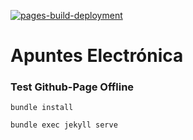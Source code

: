 [![pages-build-deployment](https://github.com/Apuntes-FIUBA/Apuntes-Electronica/actions/workflows/pages/pages-build-deployment/badge.svg)](https://github.com/Apuntes-FIUBA/Apuntes-Electronica/actions/workflows/pages/pages-build-deployment)

# Apuntes Electrónica

### Test Github-Page Offline

``bundle install``

``bundle exec jekyll serve`` 
